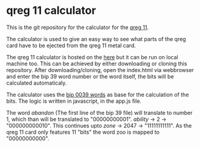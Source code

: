 # qreg 11 calculator
This is the git repository for the calculator for the [qreg 11](https://qreg.tech/product/qreg-11/).

The calculator is used to give an easy way to see what parts of the qreg card have to be ejected from the qreg 11 metal card.

The qreg 11 calculator is hosted on the [here](https://qreg.tech/qreg-calculator-11/) but it can be run on local machine too. This can be achieved by either downloading or  cloning this repository. After downloading/cloning, open the index.html via webbrowser and enter the bip 39 word number or the word itself, the bits will be calculated automaticaly.

The calculator uses the [bip 0039 words](https://github.com/bitcoin/bips/blob/master/bip-0039/english.txt) as base for the calculation of the bits. The logic is written in javascript, in the app.js file. 

The word *abandon* (The first line of the bip 39 file) will translate to number 1, which than will be translated to "00000000001". *ability* -> 2 -> "000000000010". This continues upto *zone* -> 2047 -> "11111111111". As the qreg 11 card only features 11 "bits" the word zoo is mapped to "00000000000".  


